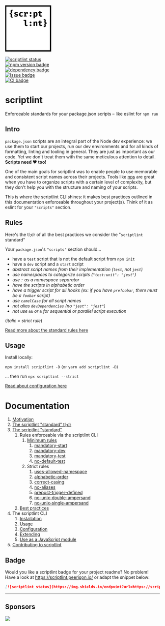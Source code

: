 <img src="https://raw.githubusercontent.com/peerigon/scriptlint/master/assets/scriptlint-logo.png" width="150" height="150"><br>

[![scriptlint status](https://img.shields.io/endpoint?url=https://scriptlint.peerigon.io/api/shield/scriptlint/latest)](https://scriptlint.peerigon.io/issues/scriptlint/latest)  
[![npm version badge](https://img.shields.io/npm/v/scriptlint?style=flat-square)](https://npmjs.com/package/scriptlint)  
[![dependency badge](https://img.shields.io/librariesio/release/npm/scriptlint?style=flat-square)](https://libraries.io/npm/scriptlint)  
[![Issue badge](https://img.shields.io/github/issues/peerigon/scriptlint?style=flat-square)](https://github.com/peerigon/scriptlint/issues)  
[![CI badge](https://github.com/peerigon/scriptlint/workflows/ci/badge.svg)](https://github.com/peerigon/scriptlint/actions?query=workflow%3Aci)

# scriptlint

Enforceable standards for your package.json scripts – like eslint for `npm run`

## Intro

`package.json` scripts are an integral part of the Node dev experience: we use them to start our projects, run our dev environments and for all kinds of formatting, linting and tooling in general. They are just as important as our code. Yet we don't treat them with the same meticulous attention to detail. **Scripts need :heart: too!**

One of the main goals for scriptlint was to enable people to use memorable and consistent script names across their projects. Tools like [nps](https://github.com/sezna/nps) are great when you have to organize scripts with a certain level of complexity, but they don't help you with the structure and naming of your scripts.

This is where the scriptlint CLI shines: it makes best practices outlined in this documentation enforceable throughout your project(s). Think of it as eslint for your `"scripts"` section.

## Rules

Here's the tl;dr of all the best practices we consider the "`scriptlint` standard"

Your `package.json`'s `"scripts"` section should… 

-   have a `test` script that is not the default script from `npm init`
-   have a `dev` script and a `start` script
-   _abstract script names from their implementation (`test`, not `jest`)_
-   _use namespaces to categorize scripts (`"test:unit": "jest"`)_
-   _use `:` as a namespace separator_
-   _have the scripts in alphabetic order_
-   _have a trigger script for all hooks (ex: if you have `prefoobar`, there must be a `foobar` script)_
-   _use `camelCase` for all script names_
-   _not alias `devDependencies` (no `"jest": "jest"`)_
-   _not use `&&` or `&` for sequential or parallel script execution_

(_italic = strict rule_)

[Read more about the standard rules here](https://github.com/peerigon/scriptlint/wiki/The-scriptlint-%22standard%22-tl%3Bdr)

## Usage

Install locally:

`npm install scriptlint -D` (or `yarn add scriptlint -D`)

… then run `npx scriptlint --strict`

[Read about configuration here](https://github.com/peerigon/scriptlint/wiki/Configuration)

# Documentation

<ol>
<li><a href="https://github.com/peerigon/scriptlint/wiki/Motivation">Motivation</a></li>
<li><a href="https://github.com/peerigon/scriptlint/wiki/The-scriptlint-%22standard%22-tl%3Bdr">The
scriptlint "standard" tl;dr</a></li>
<li>
<a href="https://github.com/peerigon/scriptlint/wiki/The-scriptlint-%22standard%22">The
scriptlint
"standard"</a>
<ol>
<li>Rules enforceable via the scriptlint CLI
<ol>
<li>
<a
href="https://github.com/peerigon/scriptlint/wiki/The-scriptlint-%22standard%22#minimum-rules">Minimum
rules</a>
<ol>
<li><a
href="https://github.com/peerigon/scriptlint/wiki/The-scriptlint-%22standard%22#mandatory-start-mandatory-dev-and-mandatory-test">mandatory-start</a>
</li>
<li><a
href="https://github.com/peerigon/scriptlint/wiki/The-scriptlint-%22standard%22#mandatory-start-mandatory-dev-and-mandatory-test">mandatory-dev</a>
</li>
<li><a
href="https://github.com/peerigon/scriptlint/wiki/The-scriptlint-%22standard%22#mandatory-start-mandatory-dev-and-mandatory-test">mandatory-test</a>
</li>
<li><a
href="https://github.com/peerigon/scriptlint/wiki/The-scriptlint-%22standard%22#mandatory-start-mandatory-dev-and-mandatory-test">no-default-test</a>
</li>
</ol>
</li>
<li>Strict rules
<ol>
<li><a
href="https://github.com/peerigon/scriptlint/wiki/uses-allowed-namespace">uses-allowed-namespace</a>
</li>
<li><a
href="https://github.com/peerigon/scriptlint/wiki/alphabetic-order">alphabetic-order</a>
</li>
<li><a href="https://github.com/peerigon/scriptlint/wiki/correct-casing">correct-casing</a>
</li>
<li><a href="https://github.com/peerigon/scriptlint/wiki/no-aliases">no-aliases</a>
</li>
<li><a
href="https://github.com/peerigon/scriptlint/wiki/prepost-trigger-defined">prepost-trigger-defined</a>
</li>
<li><a
href="https://github.com/peerigon/scriptlint/wiki/no-unix-double-ampersand">no-unix-double-ampersand</a>
</li>
<li><a
href="https://github.com/peerigon/scriptlint/wiki/no-unix-single-ampersand">no-unix-single-ampersand</a>
</li>
</ol>
</li>
</ol>
</li>
<li><a href="https://github.com/peerigon/scriptlint/wiki/Best-practices">Best
practices</a></li>
</ol>
</li>
<li>The scriptlint CLI
<ol>
<li><a href="https://github.com/peerigon/scriptlint/wiki/Installation">Installation</a></li>
<li><a href="https://github.com/peerigon/scriptlint/wiki/Usage">Usage</a></li>
<li><a href="https://github.com/peerigon/scriptlint/wiki/Configuration">Configuration</a></li>
<li><a href="https://github.com/peerigon/scriptlint/wiki/Extending">Extending</a>
</li>
<li><a href="https://github.com/peerigon/scriptlint/wiki/Use-as-a-JavaScript-module">Use as a
JavaScript module</a></li>
</ol>
</li>
<li><a href="https://github.com/peerigon/scriptlint/wiki/Contributing-to-scriptlint">Contributing to
scriptlint</a></li>
</ol>

## Badge

Would you like a scriptlint badge for your project readme? No problem! Have a look at https://scriptlint.peerigon.io/ or adapt the snippet below:

```markdown
[![scriptlint status](https://img.shields.io/endpoint?url=https://scriptlint.peerigon.io/api/shield/scriptlint/latest)](https://scriptlint.peerigon.io/issues/scriptlint/latest)
```

---

## Sponsors

[<img src="https://assets.peerigon.com/peerigon/logo/peerigon-logo-flat-spinat.png" width="150" />](https://peerigon.com)
